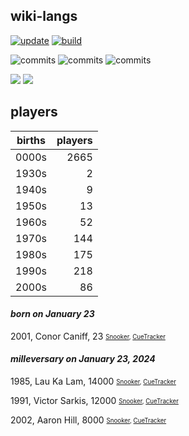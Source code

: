 ## wiki-langs
[![update](https://github.com/dreamerminsk/wiki-langs/actions/workflows/update-tables.yml/badge.svg)](https://github.com/dreamerminsk/wiki-langs/actions/workflows/update-tables.yml)
[![build](https://github.com/dreamerminsk/wiki-langs/actions/workflows/build.yml/badge.svg)](https://github.com/dreamerminsk/wiki-langs/actions/workflows/build.yml)

![commits](https://img.shields.io/github/commit-activity/y/dreamerminsk/wiki-langs)
![commits](https://img.shields.io/github/commit-activity/m/dreamerminsk/wiki-langs)
![commits](https://img.shields.io/github/commit-activity/w/dreamerminsk/wiki-langs)

![](https://img.shields.io/github/languages/code-size/dreamerminsk/wiki-langs)
![](https://img.shields.io/github/repo-size/dreamerminsk/wiki-langs)

## players
| births | players |
| :----: | ------: |
| 0000s | 2665 |
| 1930s | 2 |
| 1940s | 9 |
| 1950s | 13 |
| 1960s | 52 |
| 1970s | 144 |
| 1980s | 175 |
| 1990s | 218 |
| 2000s | 86 |

#### ***born on January 23***
2001, Conor Caniff, 23 <sub><sup>[Snooker](http://www.snooker.org/res/index.asp?player=2393), [CueTracker](http://cuetracker.net/Players/conor-caniff/)</sup></sub>


#### ***milleversary on January 23, 2024***
1985, Lau Ka Lam, 14000 <sub><sup>[Snooker](http://www.snooker.org/res/index.asp?player=1148), [CueTracker](http://cuetracker.net/Players/lau-ka-lam/)</sup></sub>

1991, Victor Sarkis, 12000 <sub><sup>[Snooker](http://www.snooker.org/res/index.asp?player=2956), [CueTracker](http://cuetracker.net/Players/victor-sarkis/)</sup></sub>

2002, Aaron Hill, 8000 <sub><sup>[Snooker](http://www.snooker.org/res/index.asp?player=2470), [CueTracker](http://cuetracker.net/Players/aaron-hill/)</sup></sub>



